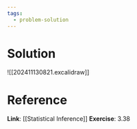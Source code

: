 ```yaml
---
tags:
  - problem-solution
---
```

# Solution
![[202411130821.excalidraw]]

# Reference
**Link**: [[Statistical Inference]]
**Exercise**: 3.38
